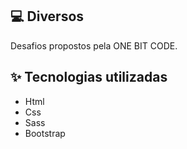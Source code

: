 <p align="center">
  <Exercícios ONE BIT CODE>
</p>

## 💻 Diversos 

Desafios propostos pela ONE BIT CODE.

## ✨ Tecnologias utilizadas

* Html
* Css
* Sass
* Bootstrap
